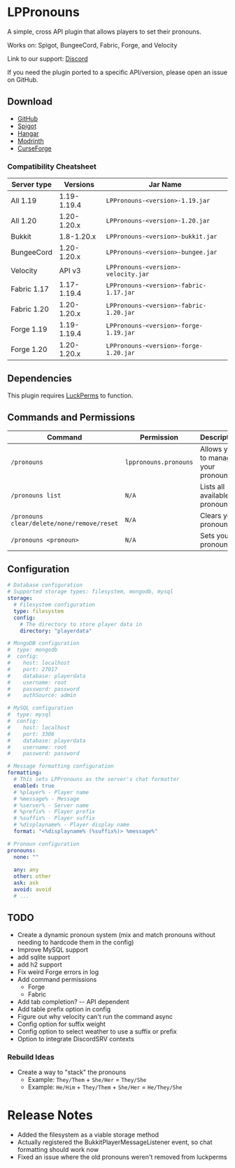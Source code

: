 # LPPronouns

A simple, cross API plugin that allows players to set their pronouns.

Works on: Spigot, BungeeCord, Fabric, Forge, and Velocity

Link to our support: [Discord](https://discord.gg/NffvJd95tk)

If you need the plugin ported to a specific API/version, please open an issue on GitHub.

## Download

- [GitHub](https://github.com/p0t4t0sandwich/LPPronouns/releases)
- [Spigot](https://www.spigotmc.org/resources/lppronouns.110206/)
- [Hangar](https://hangar.papermc.io/p0t4t0sandwich/LPPronouns)
- [Modrinth](https://modrinth.com/plugin/lppronouns)
- [CurseForge](https://www.curseforge.com/minecraft/mc-mods/lppronouns)

### Compatibility Cheatsheet

| Server type | Versions    | Jar Name                               |
|-------------|-------------|----------------------------------------|
| All 1.19    | 1.19-1.19.4 | `LPPronouns-<version>-1.19.jar`        |
| All 1.20    | 1.20-1.20.x | `LPPronouns-<version>-1.20.jar`        |
| Bukkit      | 1.8-1.20.x  | `LPPronouns-<version>-bukkit.jar`      |
| BungeeCord  | 1.20-1.20.x | `LPPronouns-<version>-bungee.jar`      |
| Velocity    | API v3      | `LPPronouns-<version>-velocity.jar`    |
| Fabric 1.17 | 1.17-1.19.4 | `LPPronouns-<version>-fabric-1.17.jar` |
| Fabric 1.20 | 1.20-1.20.x | `LPPronouns-<version>-fabric-1.20.jar` |
| Forge 1.19  | 1.19-1.19.4 | `LPPronouns-<version>-forge-1.19.jar`  |
| Forge 1.20  | 1.20-1.20.x | `LPPronouns-<version>-forge-1.20.jar`  |

## Dependencies

This plugin requires [LuckPerms](https://luckperms.net/) to function.

## Commands and Permissions

| Command                                    | Permission            | Description                         |
|--------------------------------------------|-----------------------|-------------------------------------|
| `/pronouns`                                | `lppronouns.pronouns` | Allows you to manage your pronouns. |
| `/pronouns list`                           | `N/A`                 | Lists all available pronouns.       |
| `/pronouns clear/delete/none/remove/reset` | `N/A`                 | Clears your pronouns.               |
| `/pronouns <pronoun>`                      | `N/A`                 | Sets your pronouns.                 |

## Configuration

```yaml
# Database configuration
# Supported storage types: filesystem, mongodb, mysql
storage:
  # Filesystem configuration
  type: filesystem
  config:
    # The directory to store player data in
    directory: "playerdata"

# MongoDB configuration
#  type: mongodb
#  config:
#    host: localhost
#    port: 27017
#    database: playerdata
#    username: root
#    password: password
#    authSource: admin

# MySQL configuration
#  type: mysql
#  config:
#    host: localhost
#    port: 3306
#    database: playerdata
#    username: root
#    password: password

# Message formatting configuration
formatting:
  # This sets LPPronouns as the server's chat formatter
  enabled: true
  # %player% - Player name
  # %message% - Message
  # %server% - Server name
  # %prefix% - Player prefix
  # %suffix% - Player suffix
  # %displayname% - Player display name
  format: "<%displayname% (%suffix%)> %message%"

# Pronoun configuration
pronouns:
  none: ""
  
  any: any
  other: other
  ask: ask
  avoid: avoid
  # ...
```

## TODO

- Create a dynamic pronoun system (mix and match pronouns without needing to hardcode them in the config)
- Improve MySQL support
- add sqlite support
- add h2 support
- Fix weird Forge errors in log
- Add command permissions
  - Forge
  - Fabric
- Add tab completion? -- API dependent
- Add table prefix option in config
- Figure out why velocity can't run the command async
- Config option for suffix weight
- Config option to select weather to use a suffix or prefix
- Option to integrate DiscordSRV contexts

### Rebuild Ideas

- Create a way to "stack" the pronouns
  - Example: `They/Them` + `She/Her` = `They/She`
  - Example: `He/Him` + `They/Them` + `She/Her` = `He/They/She`

# Release Notes
- Added the filesystem as a viable storage method
- Actually registered the BukkitPlayerMessageListener event, so chat formatting should work now
- Fixed an issue where the old pronouns weren't removed from luckperms
